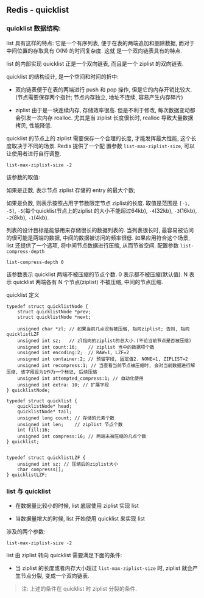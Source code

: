 ## Redis - quicklist

### quicklist 数据结构:

list 具有这样的特点: 它是一个有序列表, 便于在表的两端追加和删除数据, 而对于中间位置的存取具有 O(N) 的时间复杂度. 这就
是一个双向链表具有的特点.

list 的内部实现 quicklist 正是一个双向链表, 而且是一个 ziplist 的双向链表.

quicklist 的结构设计, 是一个空间和时间的折中:

- 双向链表便于在表的两端进行 push 和 pop 操作, 但是它的内存开销比较大.(节点需要保存两个指针; 节点内存独立, 地址不连续,
容易产生内存碎片)

- ziplist 由于是一块连续内存, 存储效率很高. 但是不利于修改, 每次数据变动都会引发一次内存 realloc. 尤其是当 ziplist 
长度很长时, realloc 导致大量数据拷贝, 性能降低.

quicklist 的节点上的 ziplist 需要保存一个合理的长度, 才能发挥最大性能, 这个长度取决于不同的场景. Redis 提供了一个配
置参数 `list-max-ziplist-size`, 可以让使用者进行自行调整.

```
list-max-ziplist-size -2
```

该参数的取值: 

如果是正数, 表示节点 ziplist 存储的 entry 的最大个数;
 
如果是负数, 则表示按照占用字节数限定节点 ziplist的长度. 取值是范围是 `[-1, -5]`, `-5`(每个quicklist节点上的ziplist
的大小不能超过64kb), `-4`(32kb), `-3`(16kb), `-2`(8kb), `-1`(4kb).

列表的设计目标是能够用来存储很长的数据列表的. 当列表很长时, 最容易被访问的很可能是两端的数据, 中间的数据被访问的频率很低.
如果应用符合这个场景, list 还提供了一个选项, 将中间节点数据进行压缩, 从而节省空间. 配置参数 `list-compress-depth`

```
list-compress-depth 0
```

该参数表示 quicklist 两端不被压缩的节点个数. 0 表示都不被压缩(默认值). N 表示 quicklist 两端各有 N 个节点(ziplist)
不被压缩, 中间的节点压缩.

quicklist 定义

```cgo
typedef struct quicklistNode {
    struct quicklistNode *prev;
    struct quicklistNode *next;
    
    unsigned char *zl; // 如果当前几点没有被压缩, 指向ziplist; 否则, 指向 quicklistLZF
    unsigned int sz;   // zl指向的ziplist的总大小.(不论当前节点是否被压缩)
    unsigned int count:16;    // ziplist 当中的数据项个数
    unsigned int encoding:2;  // RAW=1, LZF=2
    unsigned int container:2; // 预留字段, 固定值2. NONE=1, ZIPLIST=2
    unsigned int recompress:1; // 当查看当前节点被压缩时, 会对当前数据进行解压缩, 该字段设为1作为一个标记, 后续压缩
    unsigned int attempted_compress:1; // 自动化使用
    unsigned int extra: 10; // 扩展字段
} quicklistNode;

typedef struct quicklist {
    quicklistNode* head;
    quicklistNode* tail;
    unsigned long count; // 存储的元素个数
    unsigned int len;    // ziplist 节点个数
    int fill:16;
    unsigned int compress:16; // 两端未被压缩的几点个数
} quicklist;


typedef struct quicklistLZF {
    unsigned int sz; // 压缩后的ziplist大小
    char compresss[];
} quicklistLZF;
```

### list 与 quicklist

- 在数据量比较小的时候, list 底层使用 ziplist 实现 list

- 当数据量增大的时候, list 开始使用 quicklist 来实现 list

涉及的两个参数:

```
list-max-ziplist-size -2
```

list 由 ziplist 转向 quicklist 需要满足下面的条件:

- 当 ziplist 的长度或者内存大小超过 `list-max-ziplist-size` 时, ziplist 就会产生节点分裂, 变成一个双向链表.

> 注: 上述的条件在 quicklist 时 ziplist 分裂的条件.


